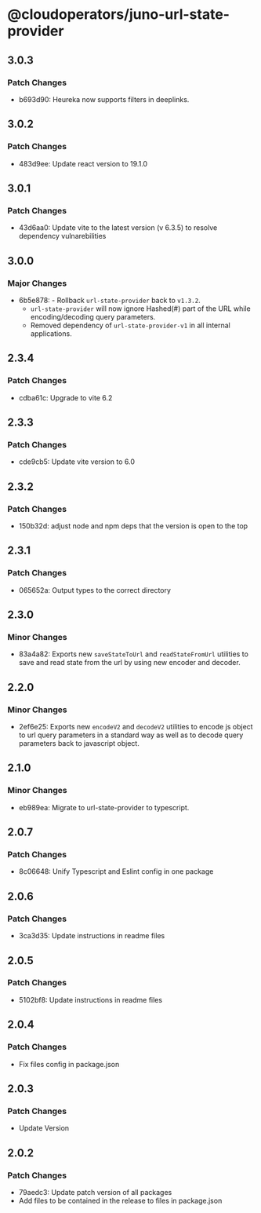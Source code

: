# @cloudoperators/juno-url-state-provider

## 3.0.3

### Patch Changes

- b693d90: Heureka now supports filters in deeplinks.

## 3.0.2

### Patch Changes

- 483d9ee: Update react version to 19.1.0

## 3.0.1

### Patch Changes

- 43d6aa0: Update vite to the latest version (v 6.3.5) to resolve dependency vulnarebilities

## 3.0.0

### Major Changes

- 6b5e878: - Rollback `url-state-provider` back to `v1.3.2`.
  - `url-state-provider` will now ignore Hashed(#) part of the URL while encoding/decoding query parameters.
  - Removed dependency of `url-state-provider-v1` in all internal applications.

## 2.3.4

### Patch Changes

- cdba61c: Upgrade to vite 6.2

## 2.3.3

### Patch Changes

- cde9cb5: Update vite version to 6.0

## 2.3.2

### Patch Changes

- 150b32d: adjust node and npm deps that the version is open to the top

## 2.3.1

### Patch Changes

- 065652a: Output types to the correct directory

## 2.3.0

### Minor Changes

- 83a4a82: Exports new `saveStateToUrl` and `readStateFromUrl` utilities to save and read state from the url by using new encoder and decoder.

## 2.2.0

### Minor Changes

- 2ef6e25: Exports new `encodeV2` and `decodeV2` utilities to encode js object to url query parameters in a standard way as well as to decode query parameters back to javascript object.

## 2.1.0

### Minor Changes

- eb989ea: Migrate to url-state-provider to typescript.

## 2.0.7

### Patch Changes

- 8c06648: Unify Typescript and Eslint config in one package

## 2.0.6

### Patch Changes

- 3ca3d35: Update instructions in readme files

## 2.0.5

### Patch Changes

- 5102bf8: Update instructions in readme files

## 2.0.4

### Patch Changes

- Fix files config in package.json

## 2.0.3

### Patch Changes

- Update Version

## 2.0.2

### Patch Changes

- 79aedc3: Update patch version of all packages
- Add files to be contained in the release to files in package.json
